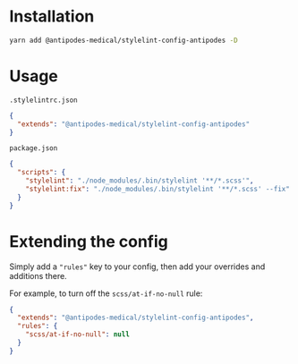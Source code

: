 # Installation

```bash
yarn add @antipodes-medical/stylelint-config-antipodes -D
```

# Usage

`.stylelintrc.json`
```json
{
  "extends": "@antipodes-medical/stylelint-config-antipodes"
}
```

`package.json`
```json
{
  "scripts": {
    "stylelint": "./node_modules/.bin/stylelint '**/*.scss'",
    "stylelint:fix": "./node_modules/.bin/stylelint '**/*.scss' --fix"
  }
}
```

# Extending the config

Simply add a `"rules"` key to your config, then add your overrides and additions there.

For example, to turn off the `scss/at-if-no-null` rule:

```json
{
  "extends": "@antipodes-medical/stylelint-config-antipodes",
  "rules": {
    "scss/at-if-no-null": null
  }
}
```
